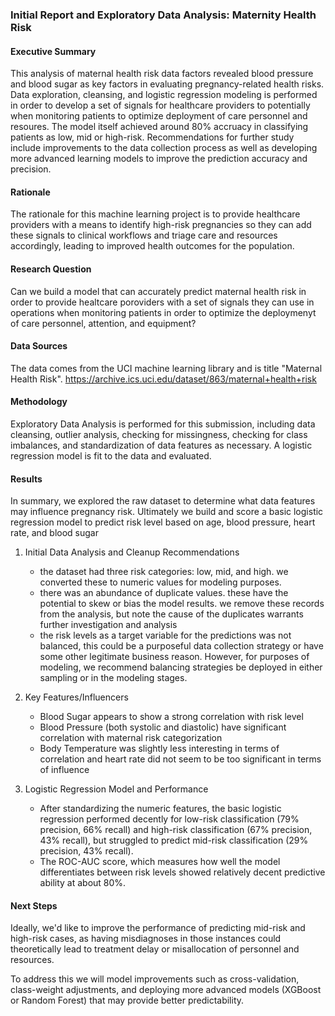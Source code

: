 ### Initial Report and Exploratory Data Analysis: Maternity Health Risk

#### Executive Summary
This analysis of maternal health risk data factors revealed blood pressure and blood sugar as key factors in evaluating pregnancy-related health risks.  Data exploration, cleansing, and logistic regression modeling is performed in order to develop a set of signals for healthcare providers to potentially when monitoring patients to optimize deployment of care personnel and resoures.  The model itself achieved around 80% accruacy in classifying patients as low, mid or high-risk.  Recommendations for further study include improvements to the data collection process as well as developing more advanced learning models to improve the prediction accuracy and precision.

#### Rationale
The rationale for this machine learning project is to provide healthcare providers with a means to identify high-risk pregnancies so they can add these signals to clinical workflows and triage care and resources accordingly, leading to improved health outcomes for the population.

#### Research Question
Can we build a model that can accurately predict maternal health risk in order to provide healtcare poroviders with a set of signals they can use in operations when monitoring patients in order to optimize the deploymenyt of care personnel, attention, and equipment?

#### Data Sources
The data comes from the UCI machine learning library and is title "Maternal Health Risk". https://archive.ics.uci.edu/dataset/863/maternal+health+risk

#### Methodology
Exploratory Data Analysis is performed for this submission, including data cleansing, outlier analysis, checking for missingness, checking for class imbalances, and standardization of data features as necessary.  A logistic regression model is fit to the data and evaluated.

#### Results
In summary, we explored the raw dataset to determine what data features may influence pregnancy risk.  Ultimately we build and score a basic logistic regression model to predict risk level based on age, blood pressure, heart rate, and blood sugar

1.  Initial Data Analysis and Cleanup Recommendations
    - the dataset had three risk categories:  low, mid, and high.  we converted these to numeric values for modeling purposes.
    - there was an abundance of duplicate values.  these have the potential to skew or bias the model results.  we remove these records from the analysis, but note the cause of the duplicates warrants further investigation and analysis
    - the risk levels as a target variable for the predictions was not balanced, this could be a purposeful data collection strategy or have some other legitimate business reason.  However, for purposes of modeling, we recommend balancing strategies be deployed in either sampling or in the modeling stages.
  
2.  Key Features/Influencers
    - Blood Sugar appears to show a strong correlation with risk level
    - Blood Pressure (both systolic and diastolic) have significant correlation with maternal risk categorization
    - Body Temperature was slightly less interesting in terms of correlation and heart rate did not seem to be too significant in terms of influence

3.  Logistic Regression Model and Performance
    - After standardizing the numeric features, the basic logistic regression performed decently for low-risk classification (79% precision, 66% recall) and high-risk classification (67% precision, 43% recall), but struggled to predict mid-risk classification (29% precision, 43% recall).
    - The ROC-AUC score, which measures how well the model differentiates between risk levels showed relatively decent predictive ability at about 80%.



#### Next Steps
Ideally, we'd like to improve the performance of predicting mid-risk and high-risk cases, as having misdiagnoses in those instances could theoretically lead to treatment delay or misallocation of personnel and resources.

To address this we will model improvements such as cross-validation, class-weight adjustments, and deploying more advanced models (XGBoost or Random Forest) that may provide better predictability.

